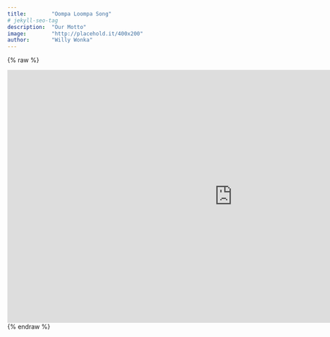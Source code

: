 ```yaml
---
title:        "Oompa Loompa Song"
# jekyll-seo-tag
description:  "Our Motto"
image:        "http://placehold.it/400x200"
author:       "Willy Wonka"
---
```


{% raw %}
<iframe width="1020" height="574" src="https://www.youtube.com/embed/rcWPqxCweuU" frameborder="0" allow="accelerometer; autoplay; encrypted-media; gyroscope; picture-in-picture" allowfullscreen></iframe>
{% endraw %}
